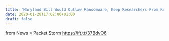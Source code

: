 ```yaml
---
title: 'Maryland Bill Would Outlaw Ransomware, Keep Researchers From Reporting Bugs'
date: 2020-01-28T17:02:00+01:00
draft: false
---
```


  
  
from News ≈ Packet Storm https://ift.tt/37BdvO6